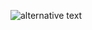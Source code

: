 ![alternative text](http://www.plantuml.com/plantuml/proxy?cache=no&src=https://github.com/pdingemans/RVBAlarm/blob/main/docs/statediagram.txt)


